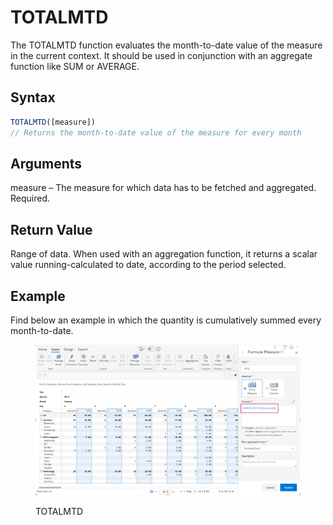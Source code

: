 # TOTALMTD

The TOTALMTD function evaluates the month-to-date value of the measure in the current context. It should be used in conjunction with an aggregate function like SUM or AVERAGE.&#x20;

## Syntax

```javascript
TOTALMTD([measure])
// Returns the month-to-date value of the measure for every month
```

## Arguments

measure – The measure for which data has to be fetched and aggregated. Required.

## Return Value

Range of data. When used with an aggregation function, it returns a scalar value running-calculated to date, according to the period selected.

## Example

Find below an example in which the quantity is cumulatively summed every month-to-date.

<figure><img src="../../.gitbook/assets/image (11) (1) (1) (1).png" alt=""><figcaption><p>TOTALMTD</p></figcaption></figure>

